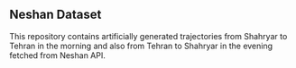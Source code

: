## Neshan Dataset

This repository contains artificially generated trajectories from Shahryar to Tehran in the morning and also from Tehran to Shahryar in the evening fetched from Neshan API.

